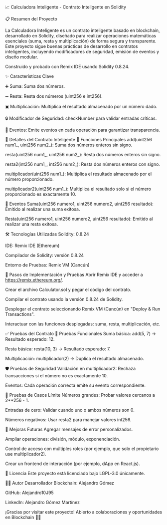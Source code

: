 📈 Calculadora Inteligente - Contrato Inteligente en Solidity

📋 Resumen del Proyecto

La Calculadora Inteligente es un contrato inteligente basado en blockchain, desarrollado en Solidity, diseñado para realizar operaciones matemáticas esenciales (suma, resta y multiplicación) de forma segura y transparente.
Este proyecto sigue buenas prácticas de desarrollo en contratos inteligentes, incluyendo modificadores de seguridad, emisión de eventos y diseño modular.

Construido y probado con Remix IDE usando Solidity 0.8.24.

✨ Características Clave

➕ Suma: Suma dos números.

➖ Resta: Resta dos números (uint256 e int256).

✖️ Multiplicación: Multiplica el resultado almacenado por un número dado.

🔒 Modificador de Seguridad: checkNumber para validar entradas críticas.

🧩 Eventos: Emite eventos en cada operación para garantizar transparencia.



🧠 Detalles del Contrato Inteligente
🔹 Funciones Principales
add(uint256 num1_, uint256 num2_): Suma dos números enteros sin signo.

resta(uint256 num1_, uint256 num2_): Resta dos números enteros sin signo.

resta2(int256 num1_, int256 num2_): Resta dos números enteros con signo.

multiplicador(uint256 num1_): Multiplica el resultado almacenado por el número proporcionado.

multiplicador2(uint256 num1_): Multiplica el resultado solo si el número proporcionado es exactamente 10.

🔹 Eventos
Suma(uint256 numero1, uint256 numero2, uint256 resultado): Emitido al realizar una suma exitosa.

Resta(uint256 numero1, uint256 numero2, uint256 resultado): Emitido al realizar una resta exitosa.

🛠️ Tecnologías Utilizadas
Solidity: 0.8.24

IDE: Remix IDE (Ethereum)

Compilador de Solidity: versión 0.8.24

Entorno de Pruebas: Remix VM (Cancún)

🚀 Pasos de Implementación y Pruebas
Abrir Remix IDE y acceder a https://remix.ethereum.org/.

Crear el archivo Calculator.sol y pegar el código del contrato.

Compilar el contrato usando la versión 0.8.24 de Solidity.

Desplegar el contrato seleccionando Remix VM (Cancún) en "Deploy & Run Transactions".

Interactuar con las funciones desplegadas: suma, resta, multiplicación, etc.

✅ Pruebas del Contrato
🧪 Pruebas Funcionales
Suma básica: add(5, 7) → Resultado esperado: 12.

Resta básica: resta(10, 3) → Resultado esperado: 7.

Multiplicación: multiplicador(2) → Duplica el resultado almacenado.

🛡️ Pruebas de Seguridad
Validación en multiplicador2: Rechaza transacciones si el número no es exactamente 10.

Eventos: Cada operación correcta emite su evento correspondiente.

🧪 Pruebas de Casos Límite
Números grandes: Probar valores cercanos a 2**256 - 1.

Entradas de cero: Validar cuando uno o ambos números son 0.

Números negativos: Usar resta2 para manejar valores int256.

🔮 Mejoras Futuras
Agregar mensajes de error personalizados.

Ampliar operaciones: división, módulo, exponenciación.

Control de acceso con múltiples roles (por ejemplo, que solo el propietario use multiplicador2).

Crear un frontend de interacción (por ejemplo, dApp en React.js).

📜 Licencia
Este proyecto está licenciado bajo LGPL-3.0 únicamente.

👨‍💻 Autor
Desarrollador Blockchain: Alejandro Gómez


GitHub: Alejandro10J95


LinkedIn: Alejandro Gómez Martínez


¡Gracias por visitar este proyecto!
Abierto a colaboraciones y oportunidades en Blockchain 🚀🔥
